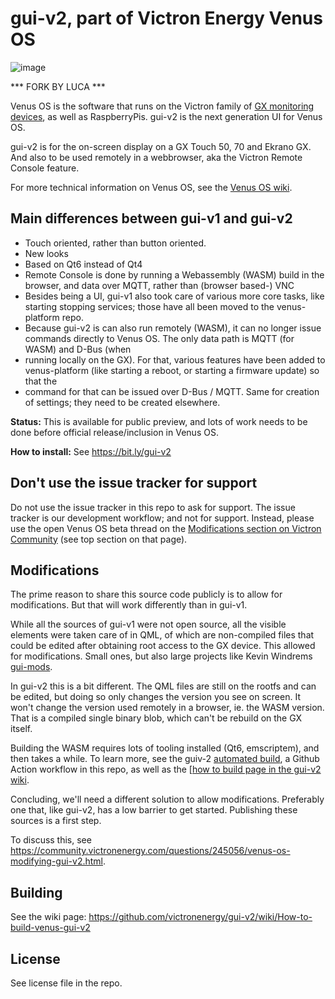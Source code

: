 # gui-v2, part of Victron Energy Venus OS

![image](https://github.com/victronenergy/gui-v2/assets/5200296/cbf9b7c0-6d8f-4bef-82c5-ec74230e4f87)

*** FORK BY LUCA ***

Venus OS is the software that runs on the Victron family of [GX monitoring devices](https://www.victronenergy.com/communication-centres), as well as RaspberryPis. gui-v2 is the next generation UI for Venus OS.

gui-v2 is for the on-screen display on a GX Touch 50, 70 and Ekrano GX. And also to be used remotely in a webbrowser, aka the Victron Remote Console feature.

For more technical information on Venus OS, see the [Venus OS wiki](https://github.com/victronenergy/venus/wiki).

## Main differences between gui-v1 and gui-v2

- Touch oriented, rather than button oriented.
- New looks
- Based on Qt6 instead of Qt4
- Remote Console is done by running a Webassembly (WASM) build in the browser, and data over MQTT, rather than (browser based-) VNC
- Besides being a UI, gui-v1 also took care of various more core tasks, like starting stopping services; those have all been moved to the venus-platform repo.
- Because gui-v2 is can also run remotely (WASM), it can no longer issue commands directly to Venus OS. The only data path is MQTT (for WASM) and D-Bus (when
- running locally on the GX). For that, various features have been added to venus-platform (like starting a reboot, or starting a firmware update) so that the
- command for that can be issued over D-Bus / MQTT. Same for creation of settings; they need to be created elsewhere.

**Status:** This is available for public preview, and lots of work needs to be done before official release/inclusion in Venus OS.

**How to install:** See https://bit.ly/gui-v2

## Don't use the issue tracker for support

Do not use the issue tracker in this repo to ask for support. The issue tracker is our development workflow; and not for support. Instead, please use the open Venus OS beta thread on the [Modifications section on Victron Community](https://community.victronenergy.com/spaces/31/mods.html) (see top section on that page).

## Modifications

The prime reason to share this source code publicly is to allow for modifications. But that will work differently than in gui-v1.

While all the sources of gui-v1 were not open source, all the visible elements were taken care of in QML, of which are non-compiled files that could be edited after obtaining root access to the GX device. This allowed for modifications. Small ones, but also large projects like Kevin Windrems [gui-mods](https://github.com/kwindrem/GuiMods).

In gui-v2 this is a bit different. The QML files are still on the rootfs and can be edited, but doing so only changes the version you see on screen. It won't change the version used remotely in a browser, ie. the WASM version. That is a compiled single binary blob, which can't be rebuild on the GX itself.

Building the WASM requires lots of tooling installed (Qt6, emscriptem), and then takes a while. To learn more, see the guiv-2 [automated build](https://github.com/victronenergy/gui-v2/blob/main/.github/workflows/build-wasm.yml), a Github Action workflow in this repo, as well as the [[how to build page in the gui-v2 wiki](https://github.com/victronenergy/gui-v2/wiki/How-to-build-venus-gui-v2).

Concluding, we'll need a different solution to allow modifications. Preferably one that, like gui-v2, has a low barrier to get started. Publishing these sources is a first step.

To discuss this, see https://community.victronenergy.com/questions/245056/venus-os-modifying-gui-v2.html.

## Building

See the wiki page: https://github.com/victronenergy/gui-v2/wiki/How-to-build-venus-gui-v2

## License

See license file in the repo.

